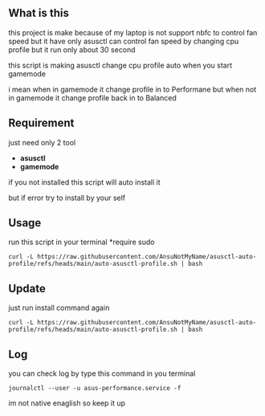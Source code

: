 ## What is this
this project is make because of my laptop is not support nbfc to control fan speed but it have only asusctl can control fan speed by changing cpu profile but it run only about 30 second

this script is making asusctl change cpu profile auto when you start gamemode

i mean when in gamemode it change profile in to Performane
but when not in gamemode it change profile back in to Balanced

## Requirement
just need only 2 tool
- **asusctl**
- **gamemode**

if you not installed 
this script will auto install it

but if error try to install by your self

## Usage
run this script in your terminal *require sudo
```
curl -L https://raw.githubusercontent.com/AnsuNotMyName/asusctl-auto-profile/refs/heads/main/auto-asusctl-profile.sh | bash
```

## Update
just run install command again
```
curl -L https://raw.githubusercontent.com/AnsuNotMyName/asusctl-auto-profile/refs/heads/main/auto-asusctl-profile.sh | bash
```

## Log
you can check log by type this command in you terminal
```
journalctl --user -u asus-performance.service -f
```

im not native enaglish so keep it up
